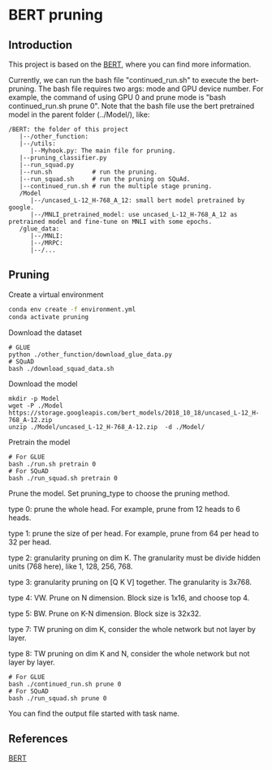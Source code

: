 BERT pruning
===
## Introduction
This project is based on the [BERT](https://github.com/google-research/bert), where you can find more information.

Currently, we can run the bash file "continued_run.sh" to execute the bert-pruning. The bash file requires two args: mode and GPU device number.
For example, the command of using GPU 0 and prune mode is "bash continued_run.sh prune 0".
Note that the bash file use the bert pretrained model in the parent folder (../Model/), like:

```
/BERT: the folder of this project
   |--/other_function:
   |--/utils:
      |--Myhook.py: The main file for pruning.
   |--pruning_classifier.py
   |--run_squad.py
   |--run.sh           # run the pruning.
   |--run_squad.sh     # run the pruning on SQuAd.
   |--continued_run.sh # run the multiple stage pruning.
   /Model
      |--/uncased_L-12_H-768_A_12: small bert model pretrained by google. 
      |--/MNLI_pretrained_model: use uncased_L-12_H-768_A_12 as pretrained model and fine-tune on MNLI with some epochs.
   /glue_data: 
      |--/MNLI: 
      |--/MRPC:
      |--/...
```

## Pruning
Create a virtual environment
```bash
conda env create -f environment.yml
conda activate pruning
```
Download the dataset
```
# GLUE
python ./other_function/download_glue_data.py
# SQuAD
bash ./download_squad_data.sh
```
Download the model
```
mkdir -p Model
wget -P ./Model https://storage.googleapis.com/bert_models/2018_10_18/uncased_L-12_H-768_A-12.zip
unzip ./Model/uncased_L-12_H-768_A-12.zip  -d ./Model/
```

Pretrain the model
```
# For GLUE 
bash ./run.sh pretrain 0
# For SQuAD
bash ./run_squad.sh pretrain 0
```

Prune the model. Set pruning_type to choose the pruning method.

type 0: prune the whole head. For example, prune from 12 heads to 6 heads. 

type 1: prune the size of per head. For example, prune from 64 per head to 32 per head. 

type 2: granularity pruning on dim K. The granularity must be divide hidden units (768 here), like 1, 128, 256, 768. 

type 3: granularity pruning on [Q K V] together. The granularity is 3x768. 

type 4: VW. Prune on N dimension. Block size is 1x16, and choose top 4. 

type 5: BW. Prune on K-N dimension. Block size is 32x32. 

type 7: TW pruning on dim K, consider the whole network but not layer by layer.

type 8: TW pruning on dim K and N, consider the whole network but not layer by layer.
```
# For GLUE 
bash ./continued_run.sh prune 0
# For SQuAD
bash ./run_squad.sh prune 0
```

You can find the output file started with task name.


## References

[BERT](https://github.com/google-research/bert)